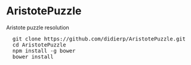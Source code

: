 # AristotePuzzle
Aristote puzzle resolution

<pre>
  git clone https://github.com/didierp/AristotePuzzle.git
  cd AristotePuzzle
  npm install -g bower
  bower install
</pre>

